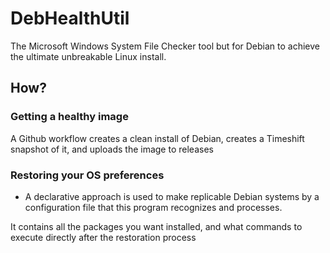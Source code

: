 # DebHealthUtil
The Microsoft Windows System File Checker tool but for Debian to achieve the ultimate unbreakable Linux install.

## How?

### Getting a healthy image
A Github workflow creates a clean install of Debian, creates a Timeshift snapshot of it, and uploads the image to releases

### Restoring your OS preferences
- A declarative approach is used to make replicable Debian systems by a configuration file that this program recognizes and processes.

It contains all the packages you want installed, and what commands to execute directly after the restoration process
